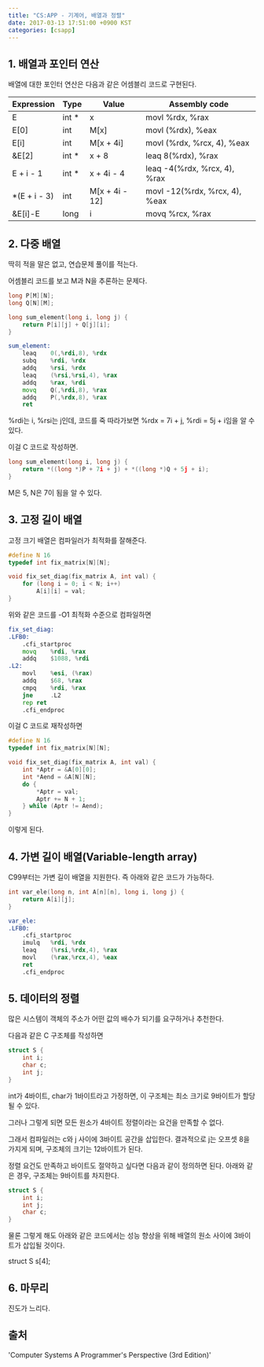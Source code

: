 ```yaml
---
title: "CS:APP - 기계어, 배열과 정렬"
date: 2017-03-13 17:51:00 +0900 KST
categories: [csapp]
---
```


## 1. 배열과 포인터 연산

배열에 대한 포인터 연산은 다음과 같은 어셈블리 코드로 구현된다.

| Expression   | Type  | Value          | Assembly code                 |
| ------------ | ----- | -------------- | ----------------------------- |
| E            | int * | x              | movl %rdx, %rax               |
| E[0]         | int   | M[x]           | movl (%rdx), %eax             |
| E[i]         | int   | M[x + 4i]      | movl (%rdx, %rcx, 4), %eax    |
| &E[2]        | int * | x + 8          | leaq 8(%rdx), %rax            |
| E + i - 1    | int * | x + 4i - 4     | leaq -4(%rdx, %rcx, 4), %rax  |
| *(E + i - 3) | int   | M[x + 4i - 12] | movl -12(%rdx, %rcx, 4), %eax |
| &E[i]-E      | long  | i              | movq %rcx, %rax               |

## 2. 다중 배열

딱히 적을 말은 없고, 연습문제 풀이를 적는다.

어셈블리 코드를 보고 M과 N을 추론하는 문제다.

```c
long P[M][N];
long Q[N][M];

long sum_element(long i, long j) {
    return P[i][j] + Q[j][i];
}
```

```asm
sum_element:
    leaq    0(,%rdi,8), %rdx
    subq    %rdi, %rdx
    addq    %rsi, %rdx
    leaq    (%rsi,%rsi,4), %rax
    addq    %rax, %rdi
    movq    Q(,%rdi,8), %rax
    addq    P(,%rdx,8), %rax
    ret
```

%rdi는 i, %rsi는 j인데, 코드를 죽 따라가보면
%rdx = 7i + j, %rdi = 5j + i임을 알 수 있다.

이걸 C 코드로 작성하면.

```c
long sum_element(long i, long j) {
    return *((long *)P + 7i + j) + *((long *)Q + 5j + i);
}
```

M은 5, N은 7이 됨을 알 수 있다.

## 3. 고정 길이 배열

고정 크기 배열은 컴파일러가 최적화를 잘해준다.

```c
#define N 16
typedef int fix_matrix[N][N];

void fix_set_diag(fix_matrix A, int val) {
    for (long i = 0; i < N; i++)
        A[i][i] = val;
}
```

위와 같은 코드를 -O1 최적화 수준으로 컴파일하면

```asm
fix_set_diag:
.LFB0:
    .cfi_startproc
    movq    %rdi, %rax
    addq    $1088, %rdi
.L2:
    movl    %esi, (%rax)
    addq    $68, %rax
    cmpq    %rdi, %rax
    jne     .L2
    rep ret
    .cfi_endproc
```

이걸 C 코드로 재작성하면

```c
#define N 16
typedef int fix_matrix[N][N];

void fix_set_diag(fix_matrix A, int val) {
    int *Aptr = &A[0][0];
    int *Aend = &A[N][N];
    do {
        *Aptr = val;
        Aptr += N + 1;
    } while (Aptr != Aend);
}
```

이렇게 된다.

## 4. 가변 길이 배열(Variable-length array)

C99부터는 가변 길이 배열을 지원한다. 즉 아래와 같은 코드가 가능하다.

```c
int var_ele(long n, int A[n][n], long i, long j) {
    return A[i][j];
}
```

```asm
var_ele:
.LFB0:
    .cfi_startproc
    imulq   %rdi, %rdx
    leaq    (%rsi,%rdx,4), %rax
    movl    (%rax,%rcx,4), %eax
    ret
    .cfi_endproc
```

## 5. 데이터의 정렬

많은 시스템이 객체의 주소가 어떤 값의 배수가 되기를 요구하거나 추천한다.

다음과 같은 C 구조체를 작성하면

```c
struct S {
    int i;
    char c;
    int j;
}
```

int가 4바이트, char가 1바이트라고 가정하면,
이 구조체는 최소 크기로 9바이트가 할당될 수 있다.

그러나 그렇게 되면 모든 원소가 4바이트 정렬이라는 요건을 만족할 수 없다.

그래서 컴파일러는 c와 j 사이에 3바이트 공간을 삽입한다.
결과적으로 j는 오프셋 8을 가지게 되며, 구조체의 크기는 12바이트가 된다.

정렬 요건도 만족하고 바이트도 절약하고 싶다면 다음과 같이 정의하면 된다.
아래와 같은 경우, 구조체는 9바이트를 차지한다.

```c
struct S {
    int i;
    int j;
    char c;
}
```

물론 그렇게 해도 아래와 같은 코드에서는 성능 향상을 위해
배열의 원소 사이에 3바이트가 삽입될 것이다.

struct S s[4];

## 6. 마무리

진도가 느리다.

## 출처

'Computer Systems A Programmer's Perspective (3rd Edition)'
